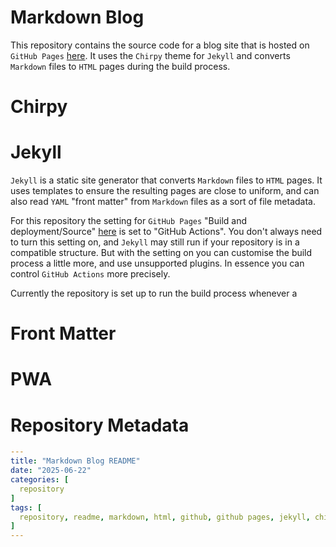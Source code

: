 # Markdown Blog

This repository contains the source code for a blog site that is hosted on `GitHub Pages` [here](https://scarletti-ben.github.io/markdown-blog/). It uses the `Chirpy` theme for `Jekyll` and converts `Markdown` files to `HTML` pages during the build process.

# Chirpy

# Jekyll
`Jekyll` is a static site generator that converts `Markdown` files to `HTML` pages. It uses templates to ensure the resulting pages are close to uniform, and can also read `YAML` "front matter" from `Markdown` files as a sort of file metadata.

For this repository the setting for `GitHub Pages` "Build and deployment/Source" [here](https://github.com/scarletti-ben/markdown-blog/settings) is set to "GitHub Actions". You don't always need to turn this setting on, and `Jekyll` may still run if your repository is in a compatible structure. But with the setting on you can customise the build process a little more, and use unsupported plugins. In essence you can control `GitHub Actions` more precisely.

Currently the repository is set up to run the build process whenever a 

# Front Matter

# PWA

# Repository Metadata
```yml
---
title: "Markdown Blog README"
date: "2025-06-22"
categories: [
  repository
]
tags: [
  repository, readme, markdown, html, github, github pages, jekyll, chirpy, ruby, gemfile, _config.yml, .yml, yaml
]
---
```